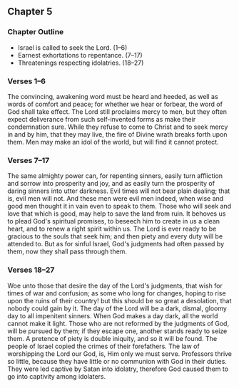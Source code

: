 ## Chapter 5

### Chapter Outline

- Israel is called to seek the Lord. (1–6)
- Earnest exhortations to repentance. (7–17)
- Threatenings respecting idolatries. (18–27)

### Verses 1–6

The convincing, awakening word must be heard and heeded, as well as words of comfort and peace; for whether we hear or forbear, the word of God shall take effect. The Lord still proclaims mercy to men, but they often expect deliverance from such self-invented forms as make their condemnation sure. While they refuse to come to Christ and to seek mercy in and by him, that they may live, the fire of Divine wrath breaks forth upon them. Men may make an idol of the world, but will find it cannot protect.

### Verses 7–17

The same almighty power can, for repenting sinners, easily turn affliction and sorrow into prosperity and joy, and as easily turn the prosperity of daring sinners into utter darkness. Evil times will not bear plain dealing; that is, evil men will not. And these men were evil men indeed, when wise and good men thought it in vain even to speak to them. Those who will seek and love that which is good, may help to save the land from ruin. It behoves us to plead God's spiritual promises, to beseech him to create in us a clean heart, and to renew a right spirit within us. The Lord is ever ready to be gracious to the souls that seek him; and then piety and every duty will be attended to. But as for sinful Israel, God's judgments had often passed by them, now they shall pass through them.

### Verses 18–27

Woe unto those that desire the day of the Lord's judgments, that wish for times of war and confusion; as some who long for changes, hoping to rise upon the ruins of their country! but this should be so great a desolation, that nobody could gain by it. The day of the Lord will be a dark, dismal, gloomy day to all impenitent sinners. When God makes a day dark, all the world cannot make it light. Those who are not reformed by the judgments of God, will be pursued by them; if they escape one, another stands ready to seize them. A pretence of piety is double iniquity, and so it will be found. The people of Israel copied the crimes of their forefathers. The law of worshipping the Lord our God, is, Him only we must serve. Professors thrive so little, because they have little or no communion with God in their duties. They were led captive by Satan into idolatry, therefore God caused them to go into captivity among idolaters.

